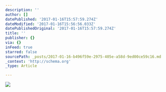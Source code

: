 ```yaml
---
description: ''
author: []
datePublished: '2017-01-16T15:57:59.274Z'
dateModified: '2017-01-16T15:56:56.033Z'
datePublishedOriginal: '2017-01-16T15:57:59.274Z'
title: ''
publisher: {}
via: {}
inFeed: true
starred: false
sourcePath: _posts/2017-01-16-b496f59e-2975-405e-a58d-9ed00ce59c16.md
_context: 'http://schema.org'
_type: Article

---
```

![](https://the-grid-user-content.s3-us-west-2.amazonaws.com/10c7acb2-3e02-42a6-b6fe-e0c458a4967d.jpg)